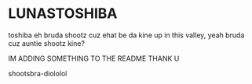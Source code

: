 # LUNASTOSHIBA
toshiba
eh bruda shootz cuz ehat be da kine up in this valley, yeah bruda cuz auntie shootz kine?


IM ADDING SOMETHING TO THE README THANK U

shootsbra-diololol

